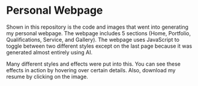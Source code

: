 # Personal Webpage
Shown in this repository is the code and images that went into generating my personal webpage. The webpage includes 5 sections (Home, Portfolio, Qualifications, Service, and Gallery). The webpage uses JavaScript to toggle between two different styles except on the last page because it was generated almost entirely using AI.

Many different styles and effects were put into this. You can see these effects in action by hovering over certain details. Also, download my resume by clicking on the image.
